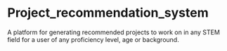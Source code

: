 # Project_recommendation_system
A platform for generating recommended projects to work on in any STEM field for a user of any proficiency level, age or background.
